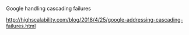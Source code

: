 Google handling cascading failures

http://highscalability.com/blog/2018/4/25/google-addressing-cascading-failures.html
